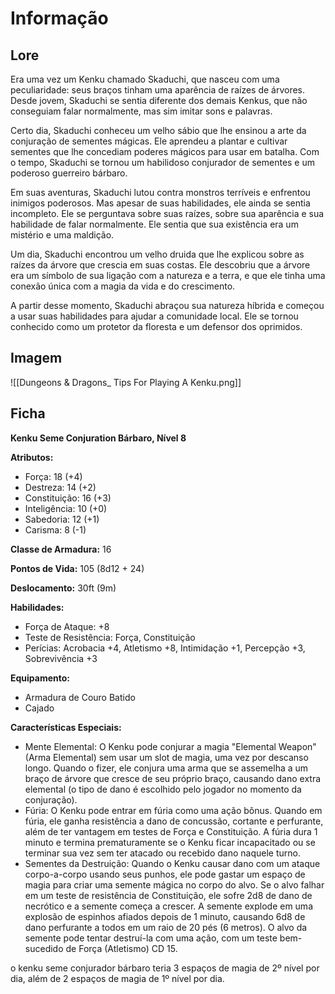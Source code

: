# Informação

## Lore

Era uma vez um Kenku chamado Skaduchi, que nasceu com uma peculiaridade: seus braços tinham uma aparência de raízes de árvores. Desde jovem, Skaduchi se sentia diferente dos demais Kenkus, que não conseguiam falar normalmente, mas sim imitar sons e palavras.

Certo dia, Skaduchi conheceu um velho sábio que lhe ensinou a arte da conjuração de sementes mágicas. Ele aprendeu a plantar e cultivar sementes que lhe concediam poderes mágicos para usar em batalha. Com o tempo, Skaduchi se tornou um habilidoso conjurador de sementes e um poderoso guerreiro bárbaro.

Em suas aventuras, Skaduchi lutou contra monstros terríveis e enfrentou inimigos poderosos. Mas apesar de suas habilidades, ele ainda se sentia incompleto. Ele se perguntava sobre suas raízes, sobre sua aparência e sua habilidade de falar normalmente. Ele sentia que sua existência era um mistério e uma maldição.

Um dia, Skaduchi encontrou um velho druida que lhe explicou sobre as raízes da árvore que crescia em suas costas. Ele descobriu que a árvore era um símbolo de sua ligação com a natureza e a terra, e que ele tinha uma conexão única com a magia da vida e do crescimento.

A partir desse momento, Skaduchi abraçou sua natureza híbrida e começou a usar suas habilidades para ajudar a comunidade local. Ele se tornou conhecido como um protetor da floresta e um defensor dos oprimidos.

## Imagem

![[Dungeons & Dragons_ Tips For Playing A Kenku.png]]

## Ficha

**Kenku Seme Conjuration Bárbaro, Nível 8**

**Atributos:**

-   Força: 18 (+4)
-   Destreza: 14 (+2)
-   Constituição: 16 (+3)
-   Inteligência: 10 (+0)
-   Sabedoria: 12 (+1)
-   Carisma: 8 (-1)

**Classe de Armadura:** 16

**Pontos de Vida:** 105 (8d12 + 24)

**Deslocamento:** 30ft (9m)

**Habilidades:**

-   Força de Ataque: +8
-   Teste de Resistência: Força, Constituição
-   Perícias: Acrobacia +4, Atletismo +8, Intimidação +1, Percepção +3, Sobrevivência +3

**Equipamento:**

-   Armadura de Couro Batido
-   Cajado

**Características Especiais:**

-   Mente Elemental: O Kenku pode conjurar a magia "Elemental Weapon" (Arma Elemental) sem usar um slot de magia, uma vez por descanso longo. Quando o fizer, ele conjura uma arma que se assemelha a um braço de árvore que cresce de seu próprio braço, causando dano extra elemental (o tipo de dano é escolhido pelo jogador no momento da conjuração).
-   Fúria: O Kenku pode entrar em fúria como uma ação bônus. Quando em fúria, ele ganha resistência a dano de concussão, cortante e perfurante, além de ter vantagem em testes de Força e Constituição. A fúria dura 1 minuto e termina prematuramente se o Kenku ficar incapacitado ou se terminar sua vez sem ter atacado ou recebido dano naquele turno.
-   Sementes da Destruição: Quando o Kenku causar dano com um ataque corpo-a-corpo usando seus punhos, ele pode gastar um espaço de magia para criar uma semente mágica no corpo do alvo. Se o alvo falhar em um teste de resistência de Constituição, ele sofre 2d8 de dano de necrótico e a semente começa a crescer. A semente explode em uma explosão de espinhos afiados depois de 1 minuto, causando 6d8 de dano perfurante a todos em um raio de 20 pés (6 metros). O alvo da semente pode tentar destruí-la com uma ação, com um teste bem-sucedido de Força (Atletismo) CD 15.

o kenku seme conjurador bárbaro teria 3 espaços de magia de 2º nível por dia, além de 2 espaços de magia de 1º nível por dia.